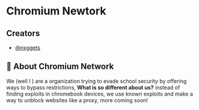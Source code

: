 
# Chromium Newtork



## Creators

- [@nxggets](https://github.com/nxggets)


## 🚀 About Chromium Network
We (well I ) are a organization trying to evade school security by offering ways to bypass restrictions, **What is so different about us?** instead of finding exploits in chromebook devices, we use known exploits and make a way to unblock websites like a proxy, more coming soon!
